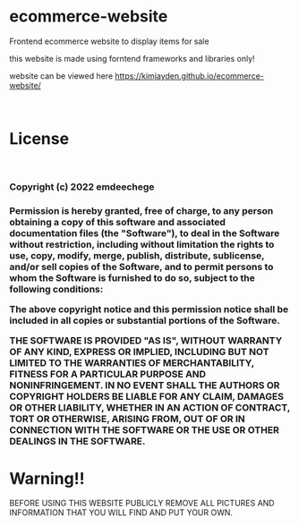 # ecommerce-website
Frontend ecommerce website to display items for sale

this website is made using forntend frameworks and libraries only!

website can be viewed here https://kimjayden.github.io/ecommerce-website/



 <br>
<h1> License </h1>
<br>

<h3>Copyright (c) 2022 emdeechege <h3>

Permission is hereby granted, free of charge, to any person obtaining a copy of this software and associated documentation files (the "Software"), to deal in the Software without restriction, including without limitation the rights to use, copy, modify, merge, publish, distribute, sublicense, and/or sell copies of the Software, and to permit persons to whom the Software is furnished to do so, subject to the following conditions:

The above copyright notice and this permission notice shall be included in all copies or substantial portions of the Software.

THE SOFTWARE IS PROVIDED "AS IS", WITHOUT WARRANTY OF ANY KIND, EXPRESS OR IMPLIED, INCLUDING BUT NOT LIMITED TO THE WARRANTIES OF MERCHANTABILITY, FITNESS FOR A PARTICULAR PURPOSE AND NONINFRINGEMENT. IN NO EVENT SHALL THE AUTHORS OR COPYRIGHT HOLDERS BE LIABLE FOR ANY CLAIM, DAMAGES OR OTHER LIABILITY, WHETHER IN AN ACTION OF CONTRACT, TORT OR OTHERWISE, ARISING FROM, OUT OF OR IN CONNECTION WITH THE SOFTWARE OR THE USE OR OTHER DEALINGS IN THE SOFTWARE.

 <h1> Warning!! </h1>
 BEFORE USING THIS WEBSITE PUBLICLY REMOVE ALL PICTURES AND INFORMATION THAT YOU WILL FIND AND PUT YOUR OWN.
 <br>
